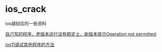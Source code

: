 # ios_crack
ios越狱后的一些资料


[自己写的程序，老版本运行没有稳定土，新版本提示Operation not permitted](https://github.com/yearnwang/ios_crack/blob/master/%E6%8F%90%E7%A4%BAOperation%20not%20permitted.md);

[ios11调试其他程序的方法](https://github.com/yearnwang/ios_crack/blob/master/debug_ios.md)
